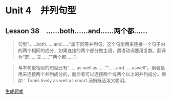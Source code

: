 ﻿ # Unit 4　并列句型
 ## Lesson 38　……both……and……两个都……
 
> 句型“……both……and……”属于同等并列句，这个句型用来连接一个句子内的两个相同的成分，如果连接的两个部分做主语，谓语动词要用复数。翻译为“既……又……”“两个都……”。

> 与本句型相似的句型还有“……as well as……”“……and……aswell”。前者是用来连接两个并列成分的，而后者可以连接两个或两个以上的并列成分。例如：Tomis lively as well as smart.汤姆既活泼又聪明。


 [生成题库](./question/f038.json)
